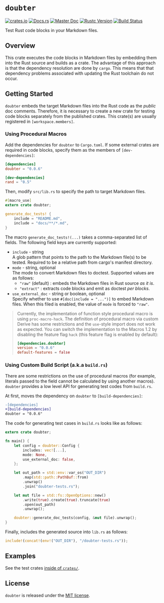 # `doubter`

[![crates.io](https://img.shields.io/crates/v/doubter.svg)](https://crates.io/crates/doubter)
[![Docs.rs](https://docs.rs/doubter/badge.svg)](https://docs.rs/doubter)
[![Master Doc](https://img.shields.io/badge/docs-master-blue.svg)](https://ubnt-intrepid.github.io/doubter)
[![Rustc Version](https://img.shields.io/badge/rustc-1.22.1+-lightgray.svg)](https://www.rust-lang.org)
[![Build Status](https://travis-ci.org/ubnt-intrepid/doubter.svg?branch=master)](https://travis-ci.org/ubnt-intrepid/doubter)

Test Rust code blocks in your Markdown files.

## Overview

This crate executes the code blocks in Markdown files by embedding them into
the Rust source and builds as a crate.
The advantage of this approach is that the dependency resolution are done by `cargo`.
This means that that dependency problems associated with updating the Rust toolchain do not occur.

## Getting Started

`doubter` embeds the target Markdown files into the Rust code as the *public* doc comments.
Therefore, it is necessary to create a new crate for testing code blocks separately from the published crates.
This crate(s) are usually registered in `[workspace.members]`.

### Using Procedural Macros

Add the dependencies for `doubter` to `Cargo.toml`.
If some external crates are required in code blocks, specify them as the members of `[dev-dependencies]`:

```toml
[dependencies]
doubter = "0.0.6"

[dev-dependencies]
rand = "0.5"
```

Then, modify `src/lib.rs` to specify the path to target Markdown files.

```rust
#[macro_use]
extern crate doubter;

generate_doc_tests! {
    include = "README.md",
    include = "docs/**/*.md",
}
```

The macro `generate_doc_tests!(...)` takes a comma-separated list of fields.
The following field keys are currently supported:

* `include` - string  
  A glob pattern that points to the path to the Markdown file(s) to be tested.
  Required to be a relative path from cargo's manifest directory.
* `mode` - string, optional  
  The mode to convert Markdown files to doctest.
  Supported values are as follows:
  - `"raw"` (default) : embeds the Markdown files in Rust source *as it is*.
  - `"extract"` : extracts code blocks and emit as doctest *per blocks*.
* `use_external_doc` - string or boolean, optional  
  Specify whether to use `#[doc(include = "...")]` to embed Markdown files.
  When this filed is enabled, the value of `mode` is forced to `"raw"`.

>
> Currently, the implementation of function style procedural macro is using `proc-macro-hack`.
> The definition of procedural macro via custom Derive has some restrictions and the `use`-style
> import does not work as expected.
> You can switch the implementation to the Macros 1.2 by disabling the feature flag `hack`
> (this feature flag is enabled by default):
>
> ```toml
> [dependencies.doubter]
> version = "0.0.6"
> default-features = false
> ```
>

### Using Custom Build Script (a.k.a `build.rs`)

There are some restrictions on the use of procedural macros
(for example, literals passed to the field cannot be calculated by using another macros).
`doubter` provides a low level API for generating test codes from `build.rs`.

At first, moves the dependency on `doubter` to `[build-dependencies]`:

```diff
-[dependencies]
+[build-dependencies]
doubter = "0.0.6"
```

The code for generating test cases in `build.rs` looks like as follows:

```rust
extern crate doubter;

fn main() {
    let config = doubter::Config {
        includes: vec![...],
        mode: None,
        use_external_doc: false,
    };

    let out_path = std::env::var_os("OUT_DIR")
        .map(std::path::PathBuf::from)
        .unwrap()
        .join("doubter-tests.rs");

    let mut file = std::fs::OpenOptions::new()
        .write(true).create(true).truncate(true)
        .open(out_path)
        .unwrap();

    doubter::generate_doc_tests(config, &mut file).unwrap();
}
```

Finally, includes the generated source into `lib.rs` as follows:

```rust
include!(concat!(env!("OUT_DIR"), "/doubter-tests.rs"));
```

## Examples

See the test crates [inside of `crates/`](https://github.com/ubnt-intrepid/doubter/tree/master/crates).

## License
`doubter` is released under the [MIT license](LICENSE).
